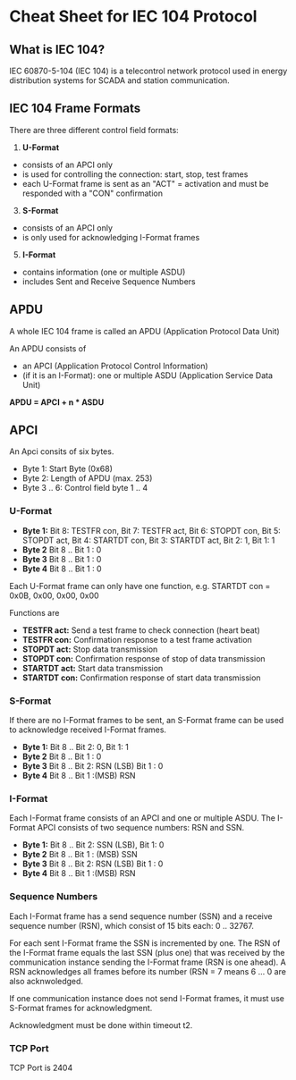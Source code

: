 # Cheat Sheet for IEC 104 Protocol

## What is IEC 104?
IEC 60870-5-104 (IEC 104) is a telecontrol network protocol used in energy distribution systems for SCADA and station communication.

## IEC 104 Frame Formats
There are three different control field formats:
1. **U-Format**
  - consists of an APCI only
  - is used for controlling the connection: start, stop, test frames
  - each U-Format frame is sent as an "ACT" = activation and must be responded with a "CON" confirmation 
3. **S-Format**
  - consists of an APCI only
  - is only used for acknowledging I-Format frames
5. **I-Format**
  - contains information (one or multiple ASDU)
  - includes Sent and Receive Sequence Numbers

## APDU
A whole IEC 104 frame is called an APDU (Application Protocol Data Unit)

An APDU consists of
  - an APCI (Application Protocol Control Information)
  - (if it is an I-Format): one or multiple ASDU (Application Service Data Unit)

**APDU = APCI + n * ASDU**

## APCI
An Apci consits of six bytes.

 - Byte 1: Start Byte (0x68)
 - Byte 2: Length of APDU (max. 253)
 - Byte 3 .. 6: Control field byte 1 .. 4

### U-Format

 - **Byte 1:** Bit 8: TESTFR con, Bit 7: TESTFR act, Bit 6: STOPDT con, Bit 5: STOPDT act, Bit 4: STARTDT con, Bit 3: STARTDT act, Bit 2: 1, Bit 1: 1
 - **Byte 2** Bit 8 .. Bit 1 : 0
 - **Byte 3** Bit 8 .. Bit 1 : 0
 - **Byte 4** Bit 8 .. Bit 1 : 0

Each U-Format frame can only have one function, e.g. STARTDT con = 0x0B, 0x00, 0x00, 0x00

Functions are
- **TESTFR act:** Send a test frame to check connection (heart beat)
- **TESTFR con:** Confirmation response to a test frame activation
- **STOPDT act:** Stop data transmission
- **STOPDT con:** Confirmation response of stop of data transmission
- **STARTDT act:** Start data transmission
- **STARTDT con:** Confirmation response of start data transmission


### S-Format

If there are no I-Format frames to be sent, an S-Format frame can be used to acknowledge received I-Format frames.

 - **Byte 1:** Bit 8 .. Bit 2: 0, Bit 1: 1
 - **Byte 2** Bit 8 .. Bit 1 : 0
 - **Byte 3** Bit 8 .. Bit 2: RSN (LSB) Bit 1 : 0
 - **Byte 4** Bit 8 .. Bit 1 :(MSB) RSN
 
 
 ### I-Format
Each I-Format frame consists of an APCI and one or multiple ASDU.
The I-Format APCI consists of two sequence numbers: RSN and SSN.

 - **Byte 1:** Bit 8 .. Bit 2: SSN (LSB), Bit 1: 0
 - **Byte 2** Bit 8 .. Bit 1 : (MSB) SSN
 - **Byte 3** Bit 8 .. Bit 2: RSN (LSB) Bit 1 : 0
 - **Byte 4** Bit 8 .. Bit 1 :(MSB) RSN
 

### Sequence Numbers
Each I-Format frame has a send sequence number (SSN) and a receive sequence number (RSN), which consist of 15 bits each: 0 .. 32767.

For each sent I-Format frame the SSN is incremented by one.
The RSN of the I-Format frame equals the last SSN (plus one) that was received by the communication instance sending the I-Format frame (RSN is one ahead).
A RSN acknowledges all frames before its number (RSN = 7 means 6 ... 0 are also acknwoledged.

If one communication instance does not send I-Format frames, it must use S-Format frames for acknowledgment.

Acknowledgment must be done within timeout t2.

### TCP Port
TCP Port is 2404
